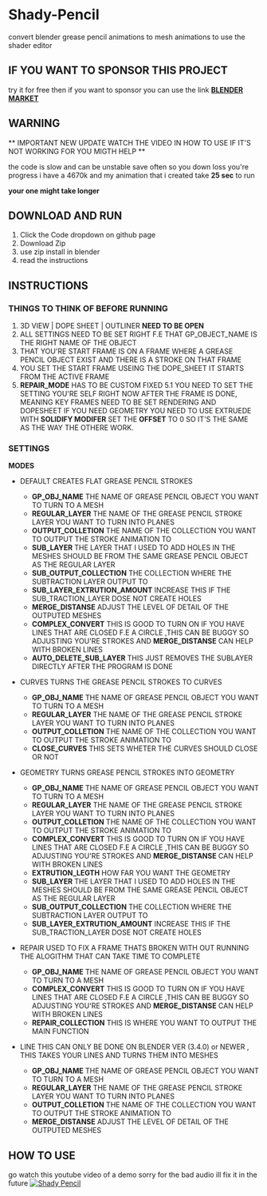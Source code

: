 # Shady-Pencil

convert blender grease pencil animations to mesh animations to use the shader editor

## **IF YOU WANT TO SPONSOR THIS PROJECT**

try it for free then if you want to sponsor you can use the link
[**BLENDER MARKET**](https://blendermarket.com/products/grease-pencil-into-mesh-animations)

## **WARNING**

** IMPORTANT NEW UPDATE WATCH THE VIDEO IN HOW TO USE IF IT'S NOT WORKING FOR YOU MIGTH HELP **

the code is slow and can be unstable save often so you down loss you're progress
i have a 4670k and my animation that i created take **25 sec** to run

**your one might take longer**

## DOWNLOAD AND RUN

1. Click the Code dropdown on github page
2. Download Zip
3. use zip install in blender
4. read the instructions

## INSTRUCTIONS

### **THINGS TO THINK OF BEFORE RUNNING**

1.  3D VIEW | DOPE SHEET | OUTLINER **NEED TO BE OPEN**
2. ALL SETTINGS NEED TO BE SET RIGHT F.E THAT GP_OBJECT_NAME IS THE RIGHT NAME OF THE OBJECT
3. THAT YOU'RE START FRAME IS ON A FRAME WHERE A GREASE PENCIL OBJECT EXIST AND THERE IS A STROKE ON THAT FRAME
4. YOU SET THE START FRAME USEING THE DOPE_SHEET IT STARTS FROM THE ACTIVE FRAME
5. **REPAIR_MODE** HAS TO BE CUSTOM FIXED 
5.1 YOU NEED TO SET THE SETTING YOU'RE SELF RIGHT NOW AFTER THE FRAME IS DONE, MEANING KEY FRAMES NEED TO BE SET RENDERING AND DOPESHEET IF YOU NEED GEOMETRY YOU NEED TO USE EXTRUEDE WITH **SOLIDIFY MODIFER** SET THE **OFFSET** TO 0 SO IT'S THE SAME AS THE WAY THE OTHERE WORK.
  

### SETTINGS

**MODES**

- DEFAULT CREATES FLAT GREASE PENCIL STROKES
  - **GP_OBJ_NAME** THE NAME OF GREASE PENCIL OBJECT YOU WANT TO TURN TO A MESH
  - **REGULAR_LAYER** THE NAME OF THE GREASE PENCIL STROKE LAYER YOU WANT TO TURN INTO PLANES
  - **OUTPUT_COLLETION** THE NAME OF THE COLLECTION YOU WANT TO OUTPUT THE STROKE ANIMATION TO 
  - **SUB_LAYER** THE LAYER THAT I USED TO ADD HOLES IN THE MESHES SHOULD BE FROM THE SAME GREASE PENCIL OBJECT AS THE REGULAR LAYER
  - **SUB_OUTPUT_COLLECTION**  THE COLLECTION WHERE THE SUBTRACTION LAYER OUTPUT TO 
  - **SUB_LAYER_EXTRUTION_AMOUNT** INCREASE THIS IF THE SUB_TRACTION_LAYER DOSE NOT CREATE HOLES
  - **MERGE_DISTANSE** ADJUST THE LEVEL OF DETAIL OF THE OUTPUTED MESHES
  - **COMPLEX_CONVERT** THIS IS GOOD TO TURN ON IF YOU HAVE LINES THAT ARE CLOSED F.E A CIRCLE ,THIS CAN BE BUGGY SO ADJUSTING YOU'RE STROKES AND **MERGE_DISTANSE**       CAN HELP WITH BROKEN LINES
  - **AUTO_DELETE_SUB_LAYER** THIS JUST REMOVES THE SUBLAYER DIRECTLY AFTER THE PROGRAM IS DONE

- CURVES TURNS THE GREASE PENCIL STROKES TO CURVES
  - **GP_OBJ_NAME** THE NAME OF GREASE PENCIL OBJECT YOU WANT TO TURN TO A MESH
  - **REGULAR_LAYER** THE NAME OF THE GREASE PENCIL STROKE LAYER YOU WANT TO TURN INTO PLANES
  - **OUTPUT_COLLETION** THE NAME OF THE COLLECTION YOU WANT TO OUTPUT THE STROKE ANIMATION TO 
  - **CLOSE_CURVES** THIS SETS WHETER THE CURVES SHOULD CLOSE OR NOT

- GEOMETRY TURNS GREASE PENCIL STROKES INTO GEOMETRY
  - **GP_OBJ_NAME** THE NAME OF GREASE PENCIL OBJECT YOU WANT TO TURN TO A MESH
  - **REGULAR_LAYER** THE NAME OF THE GREASE PENCIL STROKE LAYER YOU WANT TO TURN INTO PLANES
  - **OUTPUT_COLLETION** THE NAME OF THE COLLECTION YOU WANT TO OUTPUT THE STROKE ANIMATION TO
  - **COMPLEX_CONVERT** THIS IS GOOD TO TURN ON IF YOU HAVE LINES THAT ARE CLOSED F.E A CIRCLE ,THIS CAN BE BUGGY SO ADJUSTING YOU'RE STROKES AND **MERGE_DISTANSE**       CAN HELP WITH BROKEN LINES
  - **EXTRUTION_LEGTH** HOW FAR YOU WANT THE GEOMETRY
  - **SUB_LAYER** THE LAYER THAT I USED TO ADD HOLES IN THE MESHES SHOULD BE FROM THE SAME GREASE PENCIL OBJECT AS THE REGULAR LAYER
  - **SUB_OUTPUT_COLLECTION**  THE COLLECTION WHERE THE SUBTRACTION LAYER OUTPUT TO 
  - **SUB_LAYER_EXTRUTION_AMOUNT** INCREASE THIS IF THE SUB_TRACTION_LAYER DOSE NOT CREATE HOLES

- REPAIR USED TO FIX A FRAME THATS BROKEN WITH OUT RUNNING THE ALOGITHM THAT CAN TAKE TIME TO COMPLETE
  - **GP_OBJ_NAME** THE NAME OF GREASE PENCIL OBJECT YOU WANT TO TURN TO A MESH
  - **COMPLEX_CONVERT** THIS IS GOOD TO TURN ON IF YOU HAVE LINES THAT ARE CLOSED F.E A CIRCLE ,THIS CAN BE BUGGY SO ADJUSTING YOU'RE STROKES AND **MERGE_DISTANSE**       CAN HELP WITH BROKEN LINES
  - **REPAIR_COLLECTION** THIS IS WHERE YOU WANT TO OUTPUT THE MAIN FUNCTION 

- LINE THIS CAN ONLY BE DONE ON BLENDER VER (3.4.0) or NEWER , THIS TAKES YOUR LINES AND TURNS THEM INTO MESHES
  - **GP_OBJ_NAME** THE NAME OF GREASE PENCIL OBJECT YOU WANT TO TURN TO A MESH
  - **REGULAR_LAYER** THE NAME OF THE GREASE PENCIL STROKE LAYER YOU WANT TO TURN INTO PLANES
  - **OUTPUT_COLLETION** THE NAME OF THE COLLECTION YOU WANT TO OUTPUT THE STROKE ANIMATION TO
  - **MERGE_DISTANSE** ADJUST THE LEVEL OF DETAIL OF THE OUTPUTED MESHES
  

## HOW TO USE

go watch this youtube video of a demo sorry for the bad audio ill fix it in the future
[![Shady Pencil]()](https://youtu.be/7wY5nFMHoSI)

